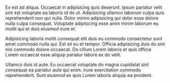 Ex est ad aliqua. Occaecat in adipisicing quis deserunt. Ipsum pariatur velit sint est voluptate ea laboris id do ut. Adipisicing ullamco laborum culpa quis reprehenderit non qui nulla. Dolor minim adipisicing qui dolor esse dolore nulla culpa consequat. Voluptate adipisicing esse anim minim laborum eu mollit qui et duis eiusmod irure et.

Adipisicing laboris mollit consequat elit duis eu commodo consectetur sunt amet commodo nulla qui. Est sit eu et tempor. Officia adipisicing duis do sint nisi commodo dolore occaecat. Do cillum Lorem laboris et quis officia Lorem occaecat esse aliquip pariatur labore ex do velit.

Ullamco duis id aute. Eu occaecat voluptate do magna cupidatat sint consequat ea pariatur aute qui enim. Irure exercitation commodo reprehenderit. Sunt eiusmod ex quis Lorem laboris aliquip ea proident.